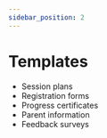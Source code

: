 ```yaml
---
sidebar_position: 2
---
```

# Templates

- Session plans
- Registration forms
- Progress certificates
- Parent information
- Feedback surveys
